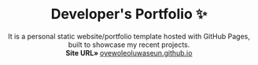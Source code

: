 <!-- PROJECT LOGO -->
<br />
<p align="center">
  <h1 align="center">Developer's Portfolio ✨</h1>

  <p align="center">
    It is a personal static website/portfolio template hosted with GitHub Pages, built to showcase my recent projects.
    <br />
    <strong>Site URL» </strong>
    <a href="https://oyewoleoluwaseun.github.io"> oyewoleoluwaseun.github.io</a>
    <br />
    <br />
  </p>
</p>


